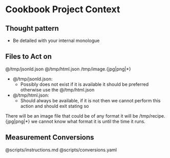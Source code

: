 # Cookbook Project Context

## Thought pattern
- Be detailed with your internal monologue

## Files to Act on
@/tmp/jsonld.json
@/tmp/html.json
/tmp/image.{jpg|png|*}

- @/tmp/jsonld.json:
  - Possibly does not exist if it is available it should be preferred otherwise use the @/tmp/html.json
- @/tmp/html.json: 
  - Should always be available, if it is not then we cannot perform this action and should exit stating so

There will be an image file that could be of any format it will be /tmp/recipe.{jpg|png|*} we cannot know what format it is until the time it runs.

## Measurement Conversions
@scripts/instructions.md
@scripts/conversions.yaml
